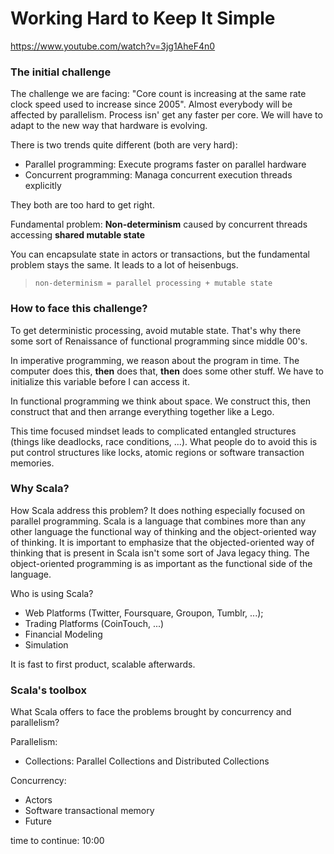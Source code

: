 # Working Hard to Keep It Simple

https://www.youtube.com/watch?v=3jg1AheF4n0

### The initial challenge
The challenge we are facing: "Core count is increasing at the same rate clock speed used to increase since 2005". Almost everybody will be affected by parallelism. Process isn' get any faster per core. We will have to adapt to the new way that hardware is evolving.

There is two trends quite different (both are very hard):
* Parallel programming: Execute programs faster on parallel hardware
* Concurrent programming: Managa concurrent execution  threads explicitly

They both are too hard to get right.

Fundamental problem: **Non-determinism** caused by concurrent threads accessing **shared mutable state**

You can encapsulate state in actors or transactions, but the fundamental problem stays the same. 
It leads to a lot of heisenbugs.

> `non-determinism = parallel processing + mutable state` 

### How to face this challenge?
To get deterministic processing, avoid mutable state. 
That's why there some sort of Renaissance of functional programming since middle 00's.
   
In imperative programming, we reason about the program in time. 
The computer does this, **then** does that, **then** does some other stuff. 
We have to initialize this variable before I can access it.

In functional programming we think about space. 
We construct this, then construct that and then arrange everything together like a Lego.

This time focused mindset leads to complicated entangled structures (things like deadlocks, race conditions, ...). 
What people do to avoid this is put control structures like locks, atomic regions or software transaction memories.

### Why Scala?
How Scala address this problem?
It does nothing especially focused on parallel programming. 
Scala is a language that combines more than any other language the functional way of thinking and the object-oriented way of thinking. 
It is important to emphasize that the objected-oriented way of thinking that is present in Scala isn't some sort of Java legacy thing.
The object-oriented programming is as important as the functional side of the language.

Who is using Scala?
* Web Platforms (Twitter, Foursquare, Groupon, Tumblr, ...);
* Trading Platforms (CoinTouch, ...)
* Financial Modeling
* Simulation

It is fast to first product, scalable afterwards.

### Scala's toolbox

What Scala offers to face the problems brought by concurrency and parallelism?

Parallelism:
* Collections: Parallel Collections and Distributed Collections

Concurrency:
* Actors
* Software transactional memory
* Future

time to continue: 10:00
